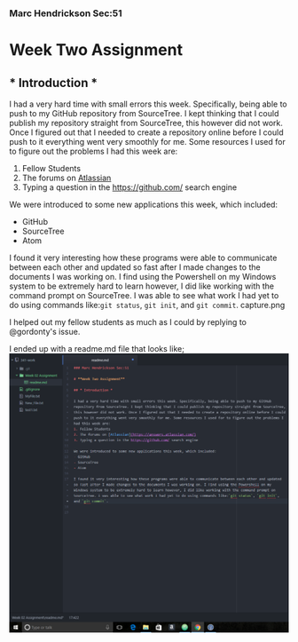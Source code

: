 ### Marc Hendrickson Sec:51

# **Week Two Assignment**

## * Introduction *

I had a very hard time with small errors this week. Specifically, being able to push to my GitHub repository from SourceTree. I kept thinking that I could publish my repository straight from SourceTree, this however did not work. Once I figured out that I needed to create a repository online before I could push to it everything went very smoothly for me. Some resources I used for to figure out the problems I had this week are:

1. Fellow Students
2. The forums on [Atlassian](https://answers.atlassian.com/)
3. Typing a question in the https://github.com/ search engine

We were introduced to some new applications this week, which included:
- GitHub
- SourceTree
- Atom

I found it very interesting how these programs were able to communicate between each other and updated so fast after I made changes to the documents I was working on. I find using the Powershell on my Windows system to be extremely hard to learn however, I did like working with the command prompt on SourceTree. I was able to see what work I had yet to do using commands like:`git status`, `git init`, and `git commit`.
capture.png

I helped out my fellow students as much as I could by replying to @gordonty's issue.

I ended up with a readme.md file that looks like; ![ my screenshot ](capture.png)

